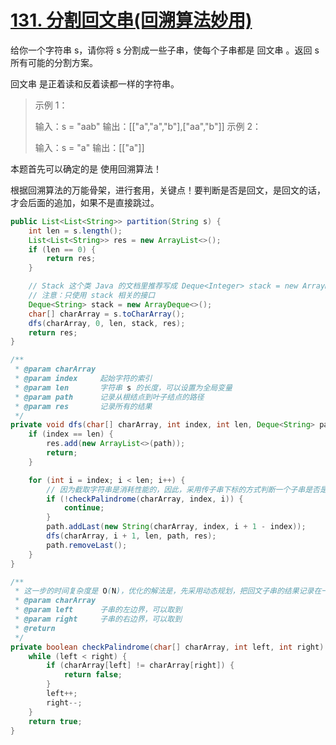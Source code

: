 # [131. 分割回文串(回溯算法妙用)](https://leetcode.cn/problems/palindrome-partitioning/)

给你一个字符串 s，请你将 s 分割成一些子串，使每个子串都是 回文串 。返回 s 所有可能的分割方案。

回文串 是正着读和反着读都一样的字符串。

> 示例 1：
>
> 输入：s = "aab"
> 输出：[["a","a","b"],["aa","b"]]
> 示例 2：
>
> 输入：s = "a"
> 输出：[["a"]]

本题首先可以确定的是 使用回溯算法！

根据回溯算法的万能骨架，进行套用，关键点！要判断是否是回文，是回文的话，才会后面的追加，如果不是直接跳过。

```java
public List<List<String>> partition(String s) {
    int len = s.length();
    List<List<String>> res = new ArrayList<>();
    if (len == 0) {
        return res;
    }

    // Stack 这个类 Java 的文档里推荐写成 Deque<Integer> stack = new ArrayDeque<Integer>();
    // 注意：只使用 stack 相关的接口
    Deque<String> stack = new ArrayDeque<>();
    char[] charArray = s.toCharArray();
    dfs(charArray, 0, len, stack, res);
    return res;
}

/**
 * @param charArray
 * @param index     起始字符的索引
 * @param len       字符串 s 的长度，可以设置为全局变量
 * @param path      记录从根结点到叶子结点的路径
 * @param res       记录所有的结果
 */
private void dfs(char[] charArray, int index, int len, Deque<String> path, List<List<String>> res) {
    if (index == len) {
        res.add(new ArrayList<>(path));
        return;
    }

    for (int i = index; i < len; i++) {
        // 因为截取字符串是消耗性能的，因此，采用传子串下标的方式判断一个子串是否是回文子串
        if (!checkPalindrome(charArray, index, i)) {
            continue;
        }
        path.addLast(new String(charArray, index, i + 1 - index));
        dfs(charArray, i + 1, len, path, res);
        path.removeLast();
    }
}

/**
 * 这一步的时间复杂度是 O(N)，优化的解法是，先采用动态规划，把回文子串的结果记录在一个表格里
 * @param charArray
 * @param left      子串的左边界，可以取到
 * @param right     子串的右边界，可以取到
 * @return
 */
private boolean checkPalindrome(char[] charArray, int left, int right) {
    while (left < right) {
        if (charArray[left] != charArray[right]) {
            return false;
        }
        left++;
        right--;
    }
    return true;
}
```